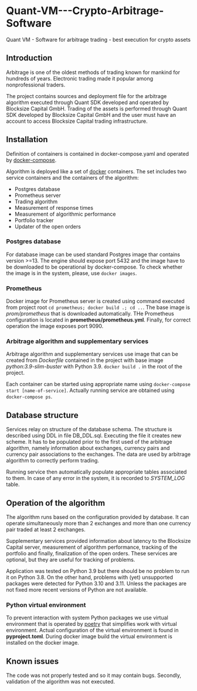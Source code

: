 # Quant-VM---Crypto-Arbitrage-Software
Quant VM - Software for arbitrage trading - best execution for crypto assets

## Introduction
Arbitrage is one of the oldest methods of trading known for mankind for hundreds of years. Electronic trading made it popular among nonprofessional traders.  

The project contains sources and deployment file for the arbitrage algorithm executed through Quant SDK developed and operated by Blocksize Capital GmbH. 
Trading of the assets is performed through Quant SDK developed by Blocksize Capital GmbH and the user must have an account to access Blocksize Capital trading infrastructure.  

## Installation

Definition of containers is contained in docker-compose.yaml and operated by [docker-compose](https://docs.docker.com/compose/).

Algorithm is deployed like a set of [docker](https://www.docker.com/) containers. The set includes two service containers and the containers of the algorithm:
 * Postgres database
 * Prometheus server
 * Trading algorithm
 * Measurement of response times
 * Measurement of algorithmic performance
 * Portfolio tracker
 * Updater of the open orders

### Postgres database
For database image can be used standard Postgres image thar contains version >=13. The engine should expose port 5432 and the image have to be downloaded to be operational by docker-compose. 
To check whether the image is in the system, please, use `docker images`.

### Prometheus 
Docker image for Prometheus server is created using command executed from project root `cd prometheus; docker build .; cd ..`. 
The base image is *prom/prometheus* that is downloaded automatically. THe Prometheus configuration is located in **prometheus/prometheus.yml**. 
Finally, for correct operation the image exposes port 9090.

### Arbitrage algorithm and supplementary services
Arbitrage algorithm and supplementary services use image that can be created from *Dockerfile* contained in the project with base image *python:3.9-slim-buster* with Python 3.9.
`docker build .` in the root of the project.

Each container can be started using appropriate name using `docker-compose start [name-of-service]`. 
Actually running service are obtained using `docker-compose ps`. 

## Database structure
Services relay on structure of the database schema. 
The structure is described using DDL in file DB_DDL.sql. Executing the file it creates new scheme. It has to be populated prior to the first used of the arbitrage algorithm, namely information about exchanges, currency pairs and currency pair associations to the exchanges. The data are used by arbitrage algorithm to correctly perform trading. 

Running service then automatically populate appropriate tables associated to them. 
In case of any error in the system, it is recorded to *SYSTEM_LOG* table.

## Operation of the algorithm
The algorithm runs based on the configuration provided by database. It can operate simultaneously more than 2 exchanges and more than one currency pair traded at least 2 exchanges.

Supplementary services provided information about latency to the Blocksize Capital server, measurement of algorithm performance, tracking of the portfolio and finally, finalization of the open orders. These services are optional, but they are useful for tracking of problems.

Application was tested on Python 3.9 but there should be no problem to run it on Python 3.8. 
On the other hand, problems with (yet) unsupported packages were detected for Python 3.10 and 3.11. 
Unless the packages are not fixed more recent versions of Python are not available.

### Python virtual environment
To prevent interaction with system Python packages we use virtual environment that is operated by [poetry](https://python-poetry.org/) that simplifies work with virtual environment. 
Actual configuration of the virtual environment is found in **pyproject.toml**. During docker image build the virtual environment is installed on the docker image.

## Known issues
The code was not properly tested and so it may contain bugs. Secondly, validation of the algorithm was not executed.
